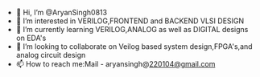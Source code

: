 - 👋 Hi, I’m @AryanSingh0813
- 👀 I’m interested in VERILOG,FRONTEND and BACKEND VLSI DESIGN
- 🌱 I’m currently learning VERILOG,ANALOG as well as DIGITAL designs on EDA's
- 💞️ I’m looking to collaborate on Veilog based system design,FPGA's,and analog circuit design
- 📫 How to reach me:Mail - aryansingh@220104@gmail.com

<!---
AryanSingh0813/AryanSingh0813 is a ✨ special ✨ repository because its `README.md` (this file) appears on your GitHub profile.
You can click the Preview link to take a look at your changes.
--->
